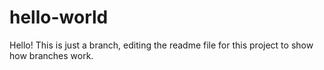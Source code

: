 # hello-world

Hello! This is just a branch, editing the readme file for this project to show how branches work.

